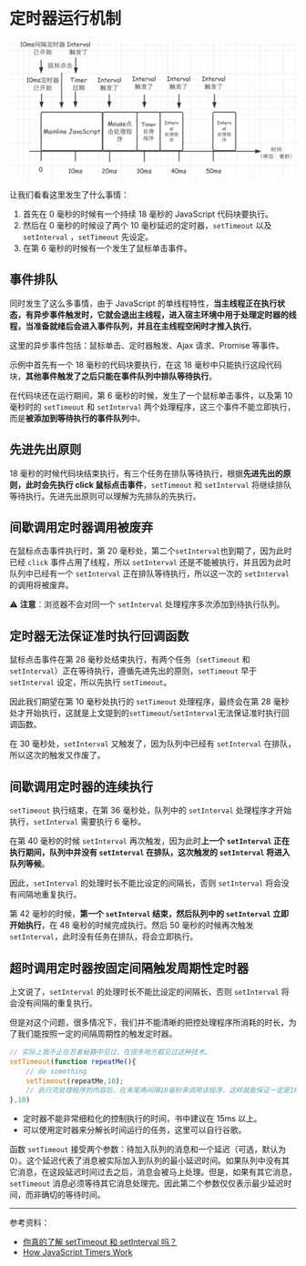 # 定时器运行机制

![](../../../images/5/164b1ce6-aec5-43ed-8e97-dc0d7f288512.png)

让我们看看这里发生了什么事情：

1. 首先在 0 毫秒的时候有一个持续 18 毫秒的 JavaScript 代码块要执行。
2. 然后在 0 毫秒的时候设了两个 10 毫秒延迟的定时器，`setTimeout` 以及 `setInterval` ，`setTimeout` 先设定。
3. 在第 6 毫秒的时候有一个发生了鼠标单击事件。

## 事件排队

同时发生了这么多事情，由于 JavaScript 的单线程特性，**当主线程正在执行状态，有异步事件触发时，它就会退出主线程，进入宿主环境中用于处理定时器的线程，当准备就绪后会进入事件队列，并且在主线程空闲时才推入执行**。

这里的异步事件包括：鼠标单击、定时器触发、Ajax 请求、Promise 等事件。

示例中首先有一个 18 毫秒的代码块要执行，在这 18 毫秒中只能执行这段代码块，**其他事件触发了之后只能在事件队列中排队等待执行**。

在代码块还在运行期间，第 6 毫秒的时候，发生了一个鼠标单击事件，以及第 10 毫秒时的 `setTimeout` 和 `setInterval` 两个处理程序，这三个事件不能立即执行，而是**被添加到等待执行的事件队列**中。

## 先进先出原则

18 毫秒的时候代码块结束执行，有三个任务在排队等待执行，根据**先进先出的原则，此时会先执行 click 鼠标点击事件**，`setTimeout` 和 `setInterval` 将继续排队等待执行。先进先出原则可以理解为先排队的先执行。

## 间歇调用定时器调用被废弃

在鼠标点击事件执行时，第 20 毫秒处，第二个`setInterval`也到期了，因为此时已经 `click` 事件占用了线程，所以 `setInterval` 还是不能被执行，并且因为此时队列中已经有一个 `setInterval` 正在排队等待执行，所以这一次的 `setInterval` 的调用将被废弃。

⚠️ **注意**：浏览器不会对同一个 `setInterval` 处理程序多次添加到待执行队列。

## 定时器无法保证准时执行回调函数

鼠标点击事件在第 28 毫秒处结束执行，有两个任务（`setTimeout` 和 `setInterval`）正在等待执行，遵循先进先出的原则，`setTimeout` 早于 `setInterval` 设定，所以先执行 `setTimeout`。

因此我们期望在第 10 毫秒处执行的 `setTimeout` 处理程序，最终会在第 28 毫秒处才开始执行，这就是上文提到的`setTimeout`/`setInterval`无法保证准时执行回调函数。

在 30 毫秒处，`setInterval` 又触发了，因为队列中已经有 `setInterval` 在排队，所以这次的触发又作废了。

## 间歇调用定时器的连续执行

`setTimeout` 执行结束，在第 36 毫秒处，队列中的 `setInterval` 处理程序才开始执行，`setInterval` 需要执行 6 毫秒。

在第 40 毫秒的时候 `setInterval` 再次触发，因为此时**上一个 `setInterval` 正在执行期间，队列中并没有 `setInterval` 在排队，这次触发的 `setInterval` 将进入队列等候**。

因此，`setInterval` 的处理时长不能比设定的间隔长，否则 `setInterval` 将会没有间隔地重复执行。

第 42 毫秒的时候，**第一个 `setInterval` 结束，然后队列中的 `setInterval` 立即开始执行**，在 48 毫秒的时候完成执行。然后 50 毫秒的时候再次触发 `setInterval`，此时没有任务在排队，将会立即执行。

## 超时调用定时器按固定间隔触发周期性定时器

上文说了，`setInterval` 的处理时长不能比设定的间隔长，否则 `setInterval` 将会没有间隔的重复执行。

但是对这个问题，很多情况下，我们并不能清晰的把控处理程序所消耗的时长，为了我们能按照一定的间隔周期性的触发定时器。

```js
// 实际上我不止在忍者秘籍中见过，在很多地方都见过这种技术。
setTimeout(function repeatMe(){
    // do something
    setTimeout(repeatMe,10);
    // 执行完处理程序的内容后，在末尾再间隔10毫秒来调用该程序，这样就能保证一定是10毫秒的周期调用
},10)
```

- 定时器不能非常细粒化的控制执行的时间，书中建议在 15ms 以上。
- 可以使用定时器来分解长时间运行的任务，这里可以自行谷歌。

函数 `setTimeout` 接受两个参数：待加入队列的消息和一个延迟（可选，默认为 0）。这个延迟代表了消息被实际加入到队列的最小延迟时间。如果队列中没有其它消息，在这段延迟时间过去之后，消息会被马上处理。但是，如果有其它消息，`setTimeout` 消息必须等待其它消息处理完。因此第二个参数仅仅表示最少延迟时间，而非确切的等待时间。

---

 参考资料：

- [你真的了解 setTimeout 和 setInterval 吗？](http://qingbob.com/difference-between-settimeout-setinterval/)
- [How JavaScript Timers Work](<https://johnresig.com/blog/how-javascript-timers-work/>)